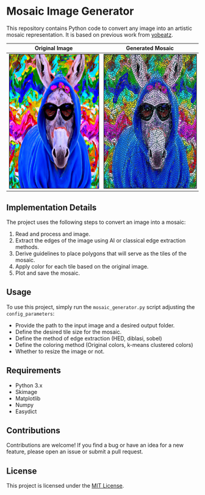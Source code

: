 # Mosaic Image Generator

This repository contains Python code to convert any image into an artistic mosaic representation. It is based on previous work from [yobeatz](https://github.com/yobeatz/mosaic).

|     **Original Image**     |     **Generated Mosaic**     |
| :------------------------: | :--------------------------: |
|  <img src="data/donkey_original.jpg" width="350" height="350" style="border: 1px solid black;"/>  |  <img src="data/donkey_mosaic.jpg" width="350" height="350" style="border: 1px solid black;"/>  |


## Implementation Details

The project uses the following steps to convert an image into a mosaic:
1. Read and process and image.
2. Extract the edges of the image using AI or classical edge extraction methods.
4. Derive guidelines to place polygons that will serve as the tiles of the mosaic.
5. Apply color for each tile based on the original image.
6. Plot and save the mosaic.


## Usage

To use this project, simply run the `mosaic_generator.py` script adjusting the `config_parameters`:
- Provide the path to the input image and a desired output folder.
- Define the desired tile size for the mosaic.
- Define the method of edge extraction (HED, diblasi, sobel)
- Define the coloring method (Original colors, k-means clustered colors)
- Whether to resize the image or not.


## Requirements

- Python 3.x
- Skimage
- Matplotlib
- Numpy
- Easydict

## Contributions

Contributions are welcome! If you find a bug or have an idea for a new feature, please open an issue or submit a pull request.

## License

This project is licensed under the [MIT License](LICENSE).